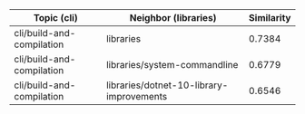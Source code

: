 | Topic (cli) | Neighbor (libraries) | Similarity |
|-------------|-------------------|------------|
| cli/build-and-compilation | libraries | 0.7384 |
| cli/build-and-compilation | libraries/system-commandline | 0.6779 |
| cli/build-and-compilation | libraries/dotnet-10-library-improvements | 0.6546 |
